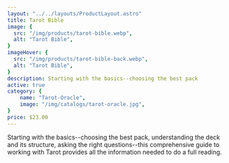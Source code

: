 ```yaml
---
layout: "../../layouts/ProductLayout.astro"
title: Tarot Bible
image: {
  src: "/img/products/tarot-bible.webp",
  alt: "Tarot Bible",
}
imageHover: {
  src: "/img/products/tarot-bible-back.webp",
  alt: "Tarot Bible",
}
description: Starting with the basics--choosing the best pack
active: true
category: {
    name: "Tarot-Oracle",
    image: "/img/catalogs/tarot-oracle.jpg",
}
price: $23.00
---
```


Starting with the basics--choosing the best pack, understanding the deck and its structure, asking the right questions--this comprehensive guide to working with Tarot provides all the information needed to do a full reading.

